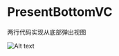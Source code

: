 # PresentBottomVC
两行代码实现从底部弹出视图

![Alt text](https://github.com/wen-sf/PresentBottomVC/raw/master/screenshot.gif)
